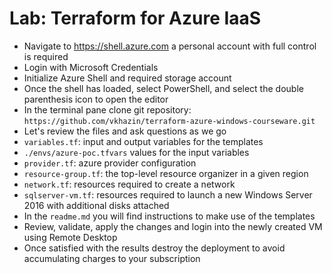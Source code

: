 # Lab: Terraform for Azure IaaS

* Navigate to https://shell.azure.com a personal account with full control is required
* Login with Microsoft Credentials
* Initialize Azure Shell and required storage account
* Once the shell has loaded, select PowerShell, and select the double parenthesis icon to open the editor
* In the terminal pane clone git repository: `https://github.com/vkhazin/terraform-azure-windows-courseware.git`
* Let's review the files and ask questions as we go
* `variables.tf`: input and output variables for the templates
* `./envs/azure-poc.tfvars` values for the input variables
* `provider.tf`: azure provider configuration
* `resource-group.tf`: the top-level resource organizer in a given region
* `network.tf`: resources required to create a network
* `sqlserver-vm.tf`: resources required to launch a new Windows Server 2016 with additional disks attached
* In the `readme.md` you will find instructions to make use of the templates
* Review, validate, apply the changes and login into the newly created VM using Remote Desktop
* Once satisfied with the results destroy the deployment to avoid accumulating charges to your subscription



